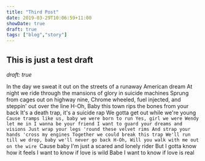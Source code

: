 ```yaml
---
title: "Third Post"
date: 2019-03-29T10:06:59+11:00
showDate: true
draft: true
tags: ["blog","story"]
---
```


## This is just a test draft
*draft: true*


In the day we sweat it out on the streets of a runaway American dream
At night we ride through the mansions of glory in suicide machines
Sprung from cages out on highway nine,
Chrome wheeled, fuel injected, and steppin' out over the line
H-Oh, Baby this town rips the bones from your back
It's a death trap, it's a suicide rap
We gotta get out while we're young
`Cause tramps like us, baby we were born to run
Yes, girl we were
Wendy let me in I wanna be your friend
I want to guard your dreams and visions
Just wrap your legs 'round these velvet rims
And strap your hands 'cross my engines
Together we could break this trap
We'll run till we drop, baby we'll never go back
H-Oh, Will you walk with me out on the wire
`Cause baby I'm just a scared and lonely rider
But I gotta know how it feels
I want to know if love is wild
Babe I want to know if love is real
